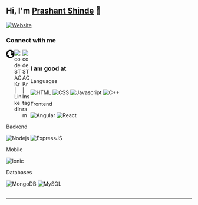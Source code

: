 ## Hi, I'm [Prashant Shinde][website] 👋

[![Website](https://img.shields.io/website?label=www.prashantshinde.in&style=for-the-badge&url=https%3A%2F%2Fwww.prashantshinde.in)](https://www.prashantshinde.in)

### Connect with me

[<img align="left" alt="codeSTACKr.com" width="22px" src="https://raw.githubusercontent.com/iconic/open-iconic/master/svg/globe.svg" />][website]
[<img align="left" alt="codeSTACKr | LinkedIn" width="22px" src="https://cdn.jsdelivr.net/npm/simple-icons@v3/icons/linkedin.svg" />][linkedin]
[<img align="left" alt="codeSTACKr | Instagram" width="22px" src="https://cdn.jsdelivr.net/npm/simple-icons@v3/icons/instagram.svg" />][instagram]

<br />

### I am good at

Languages

<img alt="HTML" width="20px" src="https://www.prashantshinde.in/assets/images/skills/html.png" />
<img alt="CSS" width="20px" src="https://www.prashantshinde.in/assets/images/skills/css.png" />
<img alt="Javascript" width="20px" src="https://www.prashantshinde.in/assets/images/skills/javascript.png" />
<img alt="C++" width="20px" src="https://www.prashantshinde.in/assets/images/skills/cpp.png" />


Frontend 

<img alt="Angular" width="20px" src="https://www.prashantshinde.in/assets/images/skills/angular.png" />
<img alt="React" width="20px" src="https://www.prashantshinde.in/assets/images/skills/react.png" />


Backend 

<img alt="Nodejs" width="20px" src="https://www.prashantshinde.in/assets/images/skills/nodejs.png" />
<img alt="ExpressJS" width="20px" src="https://www.prashantshinde.in/assets/images/skills/expressjs.png" />


Mobile 

<img alt="Ionic" width="20px" src="https://www.prashantshinde.in/assets/images/skills/ionic.png" />


Databases 

<img alt="MongoDB" width="20px" src="https://www.prashantshinde.in/assets/images/skills/mongo.png" />
<img alt="MySQL" width="20px" src="https://www.prashantshinde.in/assets/images/skills/mysql.png" />
<br />
<br />

---

[website]: https://www.prashantshinde.in
[instagram]: https://instagram.com/prashantns9
[linkedin]: https://linkedin.com/in/prashantns9
